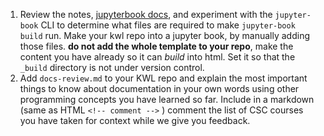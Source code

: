 1. Review the notes, [jupyterbook docs](https://jupyterbook.org/en/stable/intro.html), and experiment with the `jupyter-book` CLI to determine what files are required to make `jupyter-book build` run. Make your kwl repo into a jupyter book, by manually adding those files. **do not add the whole template to your repo**, make the content you have already so it can *build* into html. Set it so that the `_build` directory is not under version control. 
2. Add `docs-review.md` to your KWL repo and explain the most important things to know about documentation in your own words using other programming concepts you have learned so far.  Include in a markdown (same as HTML `<!-- comment -->` ) comment the list of CSC courses you have taken for context while we give you feedback.
